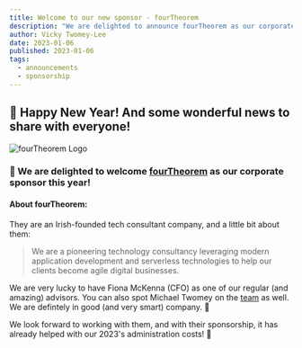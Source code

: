 ```yaml
---
title: Welcome to our new sponsor - fourTheorem
description: "We are delighted to announce fourTheorem as our corporate sponsor this year!"
author: Vicky Twomey-Lee
date: 2023-01-06
published: 2023-01-06
tags:
  - announcements
  - sponsorship
---
```

## 🎉 Happy New Year! And some wonderful news to share with everyone! 

![fourTheorem Logo](http://codinggrace.com/static/img/sponsors/fourthereom_logo_colour.svg)

### 📢 We are delighted to welcome [fourTheorem](https://fourtheorem.com/) as our corporate sponsor this year! 

#### About fourTheorem:
They are an Irish-founded tech consultant company, and a little bit about them:

> We are a pioneering technology consultancy leveraging modern application development and serverless technologies to help our clients become agile digital businesses.

We are very lucky to have Fiona McKenna (CFO) as one of our regular (and amazing) advisors. You can also spot Michael Twomey on the [team](https://fourtheorem.com/who-we-are/) as well. We are defintely in good (and very smart) company. 🥰

We look forward to working with them, and with their sponsorship, it has already helped with our 2023's administration costs! 🙌